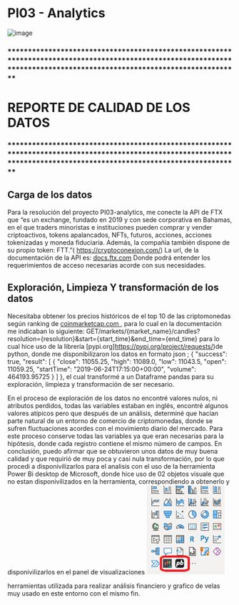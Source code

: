 # PI03 - Analytics

![image](https://help.ftx.com/hc/article_attachments/4409994973844/mceclip0.png)



### ***********************************************************************************************************************************************************************

# REPORTE DE CALIDAD DE LOS DATOS

### ***********************************************************************************************************************************************************************

## Carga de los datos

Para la resolución del proyecto PI03-analytics, me conecte la API de FTX que “es un exchange, fundado en 2019 y con sede corporativa en Bahamas, en el que traders minoristas e instituciones pueden comprar y vender criptoactivos, tokens apalancados, NFTs, futuros, acciones, acciones tokenizadas y moneda fiduciaria. Además, la compañía también dispone de su propio token: FTT.”( https://cryptoconexion.com/)
La url, de la documentación de la API es: [docs.ftx.com](https://docs.ftx.com/#overview)
Donde podrá entender los requerimientos de acceso necesarias acorde con sus necesidades.

## Exploración, Limpieza Y transformación de los datos

Necesitaba obtener los precios históricos de el top 10 de las criptomonedas según ranking de [coinmarketcap.com ](https://coinmarketcap.com/es/) , para lo cual en la documentación me indicaban lo siguiente: 
GET/markets/{market_name}/candles?resolution={resolution}&start={start_time}&end_time={end_time}
 para lo cual hice uso de la librería [pypi.org]https://pypi.org/project/requests/)de python, donde me disponibilizaron los datos en formato json ; {
  "success": true,
  "result": [
    {
      "close": 11055.25,
      "high": 11089.0,
      "low": 11043.5,
      "open": 11059.25,
      "startTime": "2019-06-24T17:15:00+00:00",
      "volume": 464193.95725
    }
  ]
}, el cual transformé a un Dataframe pandas para su exploración, limpieza y transformación de ser necesario.

En el proceso de exploración de los datos no encontré valores nulos, ni atributos perdidos, todas las variables estaban en inglés, encontré algunos valores atípicos pero que después de un análisis, determiné que hacían parte natural de un entorno de comercio de criptomonedas, donde se sufren fluctuaciones acordes con el movimiento diario del mercado. Para este proceso conserve todas las variables ya que eran necesarias para la hipótesis, donde cada registro contiene el mismo número de campos.
En conclusión, puedo afirmar que se obtuvieron unos datos de muy buena calidad y que requirió de muy poca y casi nula transformación, por lo que procedi a disponivilizarlos para el analisis con el uso de la herramienta Power Bi desktop de Microsoft, donde hice uso de 02 objetos visuale que no estan disponivilizados en la herramienta, correspondiendo a obtenerlo y disponivilizarlos en el panel de visualizaciones
<img src = "icons/panel.PNG" height = 200>

 herramientas utilizada para realizar análisis financiero y grafico de velas muy usado en este entorno con el mismo fin.

